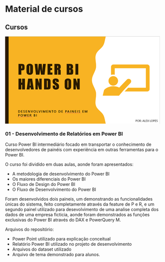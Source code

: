 # Material de cursos

## Cursos

<img align="center" src="01-curso-power-bi/intro-power-bi.PNG">

### 01 - Desenvolvimento de Relatórios em Power BI
Curso Power BI intermediário focado em transportar o conhecimento de desenvolvedores de painéis com experiência em outras ferramentas para o Power BI. 

O curso foi dividido em duas aulas, aonde foram apresentados:
* A metodologia de desenvolvimento do Power BI
* Os maiores diferenciais do Power BI
* O Fluxo de Design do Power BI
* O Fluxo de Desenvolvimento do Power BI

Foram desenvolvidos dois paineis, um demonstrando as funcionalidades únicas do sistema, feito completamente através da feature de P e R, e um segundo painel utilizado para desevolvimento de uma analise completa dos dados de uma empresa ficticia, aonde foram demonstrados as funções exclusivas do Power BI através do DAX e PowerQuery M. 

Arquivos do repositório:
* Power Point utilizado para explicação conceitual
* Relatório Power BI utilizado no projeto de desenvolvimento
* Arquivos do dataset utilizado
* Arquivo de tema demonstrado para alunos.
